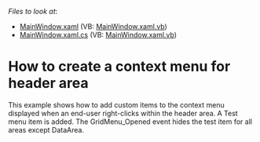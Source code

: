<!-- default file list -->
*Files to look at*:

* [MainWindow.xaml](./CS/CreateValueContextMenu/MainWindow.xaml) (VB: [MainWindow.xaml.vb](./VB/CreateValueContextMenu/MainWindow.xaml.vb))
* [MainWindow.xaml.cs](./CS/CreateValueContextMenu/MainWindow.xaml.cs) (VB: [MainWindow.xaml.vb](./VB/CreateValueContextMenu/MainWindow.xaml.vb))
<!-- default file list end -->
# How to create a context menu for header area


<p>This example shows how to add custom items to the context menu displayed when an end-user right-clicks within the header area. A Test menu item is added. The GridMenu_Opened event hides the test item for all areas except DataArea.</p>

<br/>


